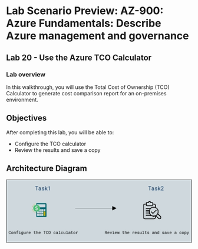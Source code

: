 # Lab Scenario Preview: AZ-900: Azure Fundamentals: Describe Azure management and governance

## Lab 20 - Use the Azure TCO Calculator

### Lab overview

In this walkthrough, you will use the Total Cost of Ownership (TCO) Calculator to generate cost comparison report for an on-premises environment.

## Objectives

After completing this lab, you will be able to:

- Configure the TCO calculator
- Review the results and save a copy

## Architecture Diagram

![](../images/az900lab20.png)